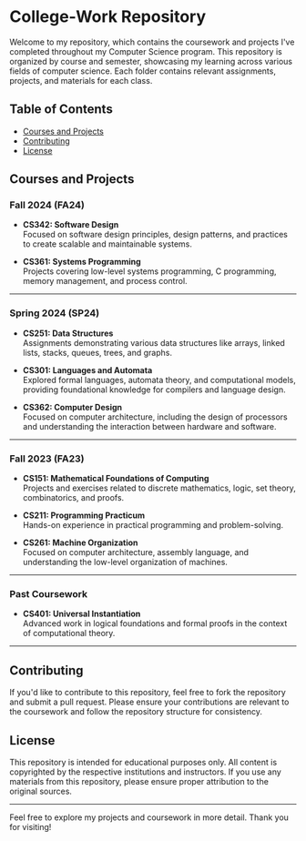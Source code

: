 # College-Work Repository

Welcome to my repository, which contains the coursework and projects I've completed throughout my Computer Science program. This repository is organized by course and semester, showcasing my learning across various fields of computer science. Each folder contains relevant assignments, projects, and materials for each class.

## Table of Contents

- [Courses and Projects](#courses-and-projects)
- [Contributing](#contributing)
- [License](#license)

## Courses and Projects

### **Fall 2024 (FA24)**

- **CS342: Software Design**  
  Focused on software design principles, design patterns, and practices to create scalable and maintainable systems.
  
- **CS361: Systems Programming**  
  Projects covering low-level systems programming, C programming, memory management, and process control.

---

### **Spring 2024 (SP24)**

- **CS251: Data Structures**  
  Assignments demonstrating various data structures like arrays, linked lists, stacks, queues, trees, and graphs.
  
- **CS301: Languages and Automata**  
  Explored formal languages, automata theory, and computational models, providing foundational knowledge for compilers and language design.
  
- **CS362: Computer Design**  
  Focused on computer architecture, including the design of processors and understanding the interaction between hardware and software.

---

### **Fall 2023 (FA23)**

- **CS151: Mathematical Foundations of Computing**  
  Projects and exercises related to discrete mathematics, logic, set theory, combinatorics, and proofs.
  
- **CS211: Programming Practicum**  
  Hands-on experience in practical programming and problem-solving.

- **CS261: Machine Organization**  
  Focused on computer architecture, assembly language, and understanding the low-level organization of machines.

---

### **Past Coursework**

- **CS401: Universal Instantiation**  
  Advanced work in logical foundations and formal proofs in the context of computational theory.

---

## Contributing

If you'd like to contribute to this repository, feel free to fork the repository and submit a pull request. Please ensure your contributions are relevant to the coursework and follow the repository structure for consistency.

## License

This repository is intended for educational purposes only. All content is copyrighted by the respective institutions and instructors. If you use any materials from this repository, please ensure proper attribution to the original sources.

---

Feel free to explore my projects and coursework in more detail. Thank you for visiting!
